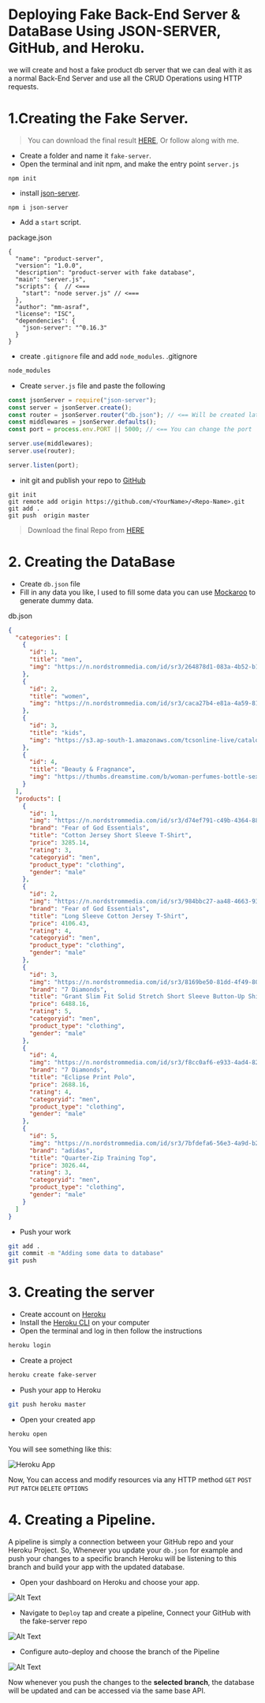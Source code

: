# Deploying Fake Back-End Server & DataBase Using JSON-SERVER, GitHub, and Heroku.

we will create and host a fake product db server that we can deal with it as a normal Back-End Server and use all the CRUD Operations using HTTP requests.

# 1.Creating the Fake Server.

> You can download the final result [HERE](https://github.com/mm-asraf/product-server), Or follow along with me.

- Create a folder and name it `fake-server`.
- Open the terminal and init npm, and make the entry point `server.js`

```
npm init
```

- install [json-server](https://www.npmjs.com/package/json-server).

```
npm i json-server
```

- Add a `start` script.

package.json

```
{
  "name": "product-server",
  "version": "1.0.0",
  "description": "product-server with fake database",
  "main": "server.js",
  "scripts": {  // <===
    "start": "node server.js" // <===
  },
  "author": "mm-asraf",
  "license": "ISC",
  "dependencies": {
    "json-server": "^0.16.3"
  }
}
```

- create `.gitignore` file and add `node_modules`.
  .gitignore

```bash
node_modules
```

- Create `server.js` file and paste the following

```js
const jsonServer = require("json-server");
const server = jsonServer.create();
const router = jsonServer.router("db.json"); // <== Will be created later
const middlewares = jsonServer.defaults();
const port = process.env.PORT || 5000; // <== You can change the port

server.use(middlewares);
server.use(router);

server.listen(port);
```

- init git and publish your repo to [GitHub](https://github.com/)

```bas
git init
git remote add origin https://github.com/<YourName>/<Repo-Name>.git
git add .
git push  origin master
```

> Download the final Repo from [HERE](https://github.com/mm-asraf/product-server)

# 2. Creating the DataBase

- Create `db.json` file
- Fill in any data you like, I used to fill some data you can use [Mockaroo](https://www.mockaroo.com/) to generate dummy data.

db.json

```json
{
  "categories": [
    {
      "id": 1,
      "title": "men",
      "img": "https://n.nordstrommedia.com/id/sr3/264878d1-083a-4b52-b13f-5cf490d8f501.jpeg?crop=pad&pad_color=FFF&format=jpeg&w=780&h=1196"
    },
    {
      "id": 2,
      "title": "women",
      "img": "https://n.nordstrommedia.com/id/sr3/caca27b4-e81a-4a59-81ca-81f2efe94c09.jpeg?crop=pad&pad_color=FFF&format=jpeg&w=780&h=1196"
    },
    {
      "id": 3,
      "title": "kids",
      "img": "https://s3.ap-south-1.amazonaws.com/tcsonline-live/catalog/category/land-boys_2.jpg"
    },
    {
      "id": 4,
      "title": "Beauty & Fragnance",
      "img": "https://thumbs.dreamstime.com/b/woman-perfumes-bottle-sexy-lips-pink-lip-close-up-sexy-plump-soft-lips-dark-red-lipstick-beautiful-girl-using-perfume-220313544.jpg"
    }
  ],
  "products": [
    {
      "id": 1,
      "img": "https://n.nordstrommedia.com/id/sr3/d74ef791-c49b-4364-882b-24945703da60.jpeg?h=365&w=240&dpr=2",
      "brand": "Fear of God Essentials",
      "title": "Cotton Jersey Short Sleeve T-Shirt",
      "price": 3285.14,
      "rating": 3,
      "categoryid": "men",
      "product_type": "clothing",
      "gender": "male"
    },
    {
      "id": 2,
      "img": "https://n.nordstrommedia.com/id/sr3/984bbc27-aa48-4663-93fc-450c81d58ee7.jpeg?h=365&w=240&dpr=2",
      "brand": "Fear of God Essentials",
      "title": "Long Sleeve Cotton Jersey T-Shirt",
      "price": 4106.43,
      "rating": 4,
      "categoryid": "men",
      "product_type": "clothing",
      "gender": "male"
    },
    {
      "id": 3,
      "img": "https://n.nordstrommedia.com/id/sr3/8169be50-81dd-4f49-80ca-9bd778a8fc59.jpeg?h=365&w=240&dpr=2",
      "brand": "7 Diamonds",
      "title": "Grant Slim Fit Solid Stretch Short Sleeve Button-Up Shirt",
      "price": 6488.16,
      "rating": 5,
      "categoryid": "men",
      "product_type": "clothing",
      "gender": "male"
    },
    {
      "id": 4,
      "img": "https://n.nordstrommedia.com/id/sr3/f8cc0af6-e933-4ad4-82f8-6dc29695d889.jpeg?h=365&w=240&dpr=2",
      "brand": "7 Diamonds",
      "title": "Eclipse Print Polo",
      "price": 2688.16,
      "rating": 4,
      "categoryid": "men",
      "product_type": "clothing",
      "gender": "male"
    },
    {
      "id": 5,
      "img": "https://n.nordstrommedia.com/id/sr3/7bfdefa6-56e3-4a9d-b2ba-ba5d8754f21f.jpeg?h=365&w=240&dpr=2",
      "brand": "adidas",
      "title": "Quarter-Zip Training Top",
      "price": 3026.44,
      "rating": 3,
      "categoryid": "men",
      "product_type": "clothing",
      "gender": "male"
    }
  ]
}
```

- Push your work

```bash
git add .
git commit -m "Adding some data to database"
git push
```

# 3. Creating the server

- Create account on [Heroku](https://heroku.com)
- Install the [Heroku CLI](https://devcenter.heroku.com/articles/heroku-cli) on your computer
- Open the terminal and log in then follow the instructions

```bash
heroku login
```

- Create a project

```bash
heroku create fake-server
```

- Push your app to Heroku

```bash
git push heroku master
```

- Open your created app

```bash
heroku open
```

You will see something like this:

![Heroku App](https://dev-to-uploads.s3.amazonaws.com/i/iwmhzzeqrkd74nvu8v3g.JPG)

Now, You can access and modify resources via any HTTP method
`GET` `POST` `PUT` `PATCH` `DELETE` `OPTIONS`

# 4. Creating a Pipeline.

A pipeline is simply a connection between your GitHub repo and your Heroku Project.
So, Whenever you update your `db.json` for example and push your changes to a specific branch Heroku will be listening to this branch and build your app with the updated database.

- Open your dashboard on Heroku and choose your app.

![Alt Text](https://dev-to-uploads.s3.amazonaws.com/i/i81x8oskjdhyj2oia2vh.JPG)

- Navigate to `Deploy` tap and create a pipeline, Connect your GitHub with the fake-server repo

![Alt Text](https://dev-to-uploads.s3.amazonaws.com/i/0pxjlxo43599kcehx82h.JPG)

- Configure auto-deploy and choose the branch of the Pipeline

![Alt Text](https://dev-to-uploads.s3.amazonaws.com/i/ns96n32z0csv0027twzi.JPG)

Now whenever you push the changes to the **selected branch**, the database will be updated and can be accessed via the same base API.
